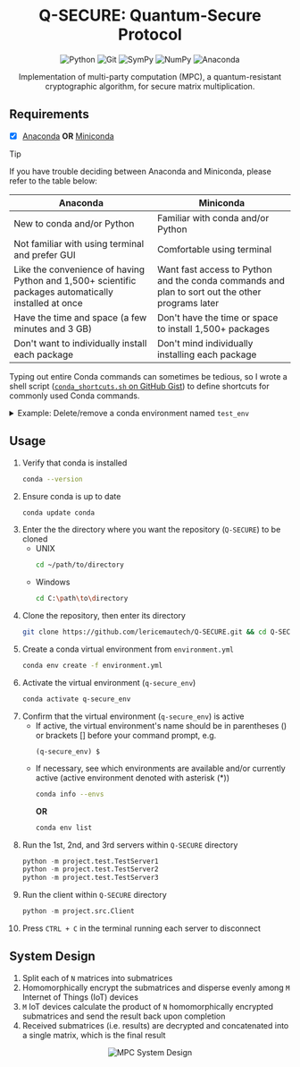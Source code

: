 <div align="center">
   <h1>Q-SECURE: Quantum-Secure Protocol</h1>
   <img alt="Python" src="https://img.shields.io/static/v1?label=Language&style=flat&message=Python+3.12.2&logo=python&color=c7a228&labelColor=393939&logoColor=c7a228">
   <img alt="Git" src="https://img.shields.io/static/v1?label=Version+Control&style=flat&message=Git&logo=git&color=f05032&labelColor=393939&logoColor=f05032">
   <img alt="SymPy" src="https://img.shields.io/static/v1?label=Package&style=flat&message=SymPy&logo=sympy&color=9582b3&labelColor=393939&logoColor=9582b3">
   <img alt="NumPy" src="https://img.shields.io/static/v1?label=Package&style=flat&message=NumPy&logo=numpy&color=4d707b&labelColor=393939&logoColor=4d707b">
   <img alt="Anaconda" src="https://img.shields.io/static/v1?label=Package+Manager&style=flat&message=Conda&logo=anaconda&color=44a833&labelColor=393939&logoColor=44a833">
   <p>Implementation of multi-party computation (MPC), a quantum-resistant cryptographic algorithm, for secure matrix multiplication.</p>
</div>

## Requirements
- [x] [Anaconda](https://docs.continuum.io/free/anaconda/install) **OR** [Miniconda](https://docs.conda.io/projects/miniconda/en/latest)
> [!TIP]
> If you have trouble deciding between Anaconda and Miniconda, please refer to the table below:
> <table>
>  <thead>
>   <tr>
>    <th><center>Anaconda</center></th>
>    <th><center>Miniconda</center></th>
>   </tr>
>  </thead>
>  <tbody>
>   <tr>
>    <td>New to conda and/or Python</td>
>    <td>Familiar with conda and/or Python</td>
>   </tr>
>   <tr>
>    <td>Not familiar with using terminal and prefer GUI</td>
>    <td>Comfortable using terminal</td>
>   </tr>
>   <tr>
>    <td>Like the convenience of having Python and 1,500+ scientific packages automatically installed at once</td>
>    <td>Want fast access to Python and the conda commands and plan to sort out the other programs later</td>
>   </tr>
>   <tr>
>    <td>Have the time and space (a few minutes and 3 GB)</td>
>    <td>Don't have the time or space to install 1,500+ packages</td>
>   </tr>
>   <tr>
>    <td>Don't want to individually install each package</td>
>    <td>Don't mind individually installing each package</td>
>   </tr>
>  </tbody>
> </table>
>
> Typing out entire Conda commands can sometimes be tedious, so I wrote a shell script ([`conda_shortcuts.sh` on GitHub Gist](https://gist.github.com/lynkos/7a4ce7f9e38bb56174360648461a3dc8)) to define shortcuts for commonly used Conda commands.
> <details>
>   <summary>Example: Delete/remove a conda environment named <code>test_env</code></summary>
>
> * Shortcut command
>     ```
>     rmenv test_env
>     ```
> * Manually typing out the entire command
>     ```sh
>     conda env remove -n test_env && rm -rf $(conda info --base)/envs/test_env
>     ```
>
> The shortcut has 80.8% fewer characters!
> </details>

## Usage
1. Verify that conda is installed
   ```sh
   conda --version
   ```
2. Ensure conda is up to date
   ```sh
   conda update conda
   ```
3. Enter the the directory where you want the repository (`Q-SECURE`) to be cloned
    * UNIX
        ```sh
        cd ~/path/to/directory
        ```
    * Windows
        ```sh
        cd C:\path\to\directory
        ```
4. Clone the repository, then enter its directory
    ```sh
    git clone https://github.com/lericemautech/Q-SECURE.git && cd Q-SECURE
    ```
5. Create a conda virtual environment from `environment.yml`
   ```sh
   conda env create -f environment.yml
   ```
6. Activate the virtual environment (`q-secure_env`)
   ```sh
   conda activate q-secure_env
   ```
7. Confirm that the virtual environment (`q-secure_env`) is active
     * If active, the virtual environment's name should be in parentheses () or brackets [] before your command prompt, e.g.
       ```
       (q-secure_env) $
       ```
     * If necessary, see which environments are available and/or currently active (active environment denoted with asterisk (*))
       ```sh
       conda info --envs
       ```
       **OR**
       ```sh
       conda env list
       ```
8. Run the 1st, 2nd, and 3rd servers within `Q-SECURE` directory
   ```py
   python -m project.test.TestServer1
   python -m project.test.TestServer2
   python -m project.test.TestServer3
   ```
9. Run the client within `Q-SECURE` directory
   ```py
   python -m project.src.Client
   ```
10. Press `CTRL + C` in the terminal running each server to disconnect

## System Design
1. Split each of `N` matrices into submatrices
2. Homomorphically encrypt the submatrices and disperse evenly among `M` Internet of Things (IoT) devices
3. `M` IoT devices calculate the product of `N` homomorphically encrypted submatrices and send the result back upon completion
4. Received submatrices (i.e. results) are decrypted and concatenated into a single matrix, which is the final result

<div align="center">
   <img alt="MPC System Design" src="https://media.licdn.com/dms/image/v2/D4E2DAQEm3J4NVypV1Q/profile-treasury-image-shrink_800_800/profile-treasury-image-shrink_800_800/0/1723823236619?e=1724428800&v=beta&t=g5L7EZ_4hHJc2qbV9pGKdI8-0MIGNdHIaj3nU4JqSqc">
</div>
